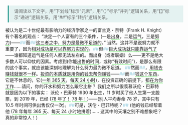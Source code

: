<style>
.blockquote {
   margin-left:0.6em !important;
   padding:0.5em 1.2em !important;
   border-left:3px solid rgba(15,148,136,1) !important;
   width:560px !important;
   box-sizing:border-box !important;
   background-color:rgba(15,148,136,0.1) !important;
   color:#666 !important
}
.underline{
  border-bottom:2px solid lightgreen;
}
.turning-point{
  color:lightblue !important;
  font-weight: bolder;
}
</style>

<blockquote class="blockquote">请阅读以下文字，用“下划线”标示“元素”，用“（）”标示“并列”逻辑关系，用“【】”标示“递进”逻辑关系，用“##”标示“转折”逻辑关系。</blockquote>

被认为是二十世纪最有影响力的经济学家之一的富兰克・奈特（Frank H. Knight）有个著名的观点： “决定一个人富有的三个条件，(一是<span class="underline">出身</span>，二是<span class="underline">运气</span>，三是<span class="underline">努力</span>)——<span class="turning-point">\##</span>而<span class="turning-point">\##</span><span class="underline">这三者之中，努力是最微不足道的</span>。” 当然，这并不是说努力就不重要了，因为<span class="underline">相对成功是可以靠努力实现的</span>。<span class="turning-point">\##</span>但<span class="turning-point">\##</span><span class="underline">巨大成功就只能靠运气了</span>——谁都知道运气是任何人都无法左右的。而出身（或者联姻）么——更不是绝大多数人可以仰仗的因素。考虑到(你能<span class="underline">出售的时间</span>，或称<span class="underline">“有效时间”</span>)，是那么有限的这个事实，就应该能深刻地理解为什么努力最为微不足道。 <span class="turning-point">\##</span>然而<span class="turning-point">\##</span>，<span class="underline">用钱去赚钱就很不一样</span>。<span class="underline">投资的本质就是用你的钱去帮你赚钱</span>——<span class="turning-point">\##</span>而<span class="turning-point">\##</span><span class="underline">钱这个东西</span>，它是不休息的，它(<span class="underline">一年 365 天</span>，<span class="underline">每天 24 小时</span>)，在投资正确的前提下，<span class="underline">都在为你工作</span>……请问，你的汗水和努力怎么跟它比拼？ 我们之所以很羡慕沃伦・巴菲特就是因为以下的事实： 沃伦・巴菲特 1930 年出生，11 岁时买了他人生第一支股票，到 2019 年，已经 (<span class="underline">78 年了！</span> <span class="underline">78 年！</span>)——(别人平均寿命 78 岁，其中只有 10.5 年时间可供出售仅仅一次)。<span class="turning-point">\##</span>可是，沃伦・巴菲特呢？<span class="turning-point">\##</span> (他的钱已经帮着他 (<span class="underline">78 年每年 365 天</span>、<span class="underline">每天 24 小时地拼着</span>)…… 这其中的天壤之别不难想象吧？真的非常惊人！)
